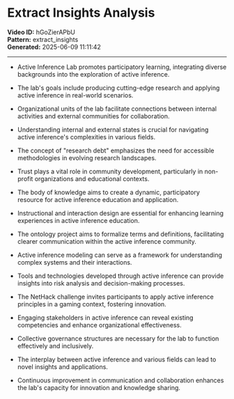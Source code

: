 # Extract Insights Analysis

**Video ID:** hGoZierAPbU  
**Pattern:** extract_insights  
**Generated:** 2025-06-09 11:11:42  

---

- Active Inference Lab promotes participatory learning, integrating diverse backgrounds into the exploration of active inference.

- The lab's goals include producing cutting-edge research and applying active inference in real-world scenarios.

- Organizational units of the lab facilitate connections between internal activities and external communities for collaboration.

- Understanding internal and external states is crucial for navigating active inference's complexities in various fields.

- The concept of "research debt" emphasizes the need for accessible methodologies in evolving research landscapes.

- Trust plays a vital role in community development, particularly in non-profit organizations and educational contexts.

- The body of knowledge aims to create a dynamic, participatory resource for active inference education and application.

- Instructional and interaction design are essential for enhancing learning experiences in active inference education.

- The ontology project aims to formalize terms and definitions, facilitating clearer communication within the active inference community.

- Active inference modeling can serve as a framework for understanding complex systems and their interactions.

- Tools and technologies developed through active inference can provide insights into risk analysis and decision-making processes.

- The NetHack challenge invites participants to apply active inference principles in a gaming context, fostering innovation.

- Engaging stakeholders in active inference can reveal existing competencies and enhance organizational effectiveness.

- Collective governance structures are necessary for the lab to function effectively and inclusively.

- The interplay between active inference and various fields can lead to novel insights and applications.

- Continuous improvement in communication and collaboration enhances the lab's capacity for innovation and knowledge sharing.